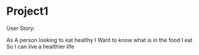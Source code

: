 # Project1

User Story:

As A person looking to eat healthy
I Want to know what is in the food I eat
So I can live a healthier life
